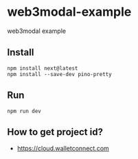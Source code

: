 # web3modal-example
web3modal example


## Install
```
npm install next@latest
npm install --save-dev pino-pretty
```

## Run
```
npm run dev
```

## How to get project id?
- https://cloud.walletconnect.com
